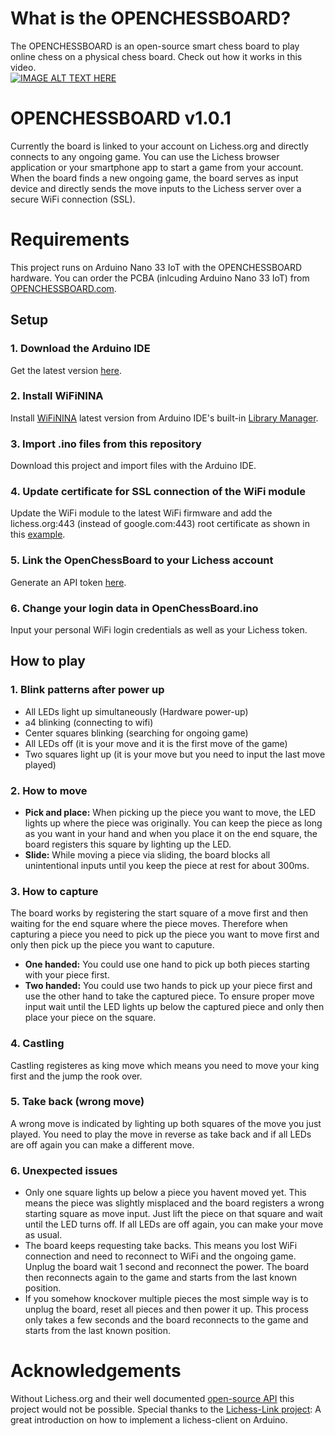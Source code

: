 # What is the OPENCHESSBOARD?
The OPENCHESSBOARD is an open-source smart chess board to play online chess on a physical chess board.
Check out how it works in this video.<br/>
[![IMAGE ALT TEXT HERE](https://img.youtube.com/vi/PFouUxKJOSc/0.jpg)](https://www.youtube.com/watch?v=PFouUxKJOSc)
# OPENCHESSBOARD v1.0.1
Currently the board is linked to your account on Lichess.org and directly connects to any ongoing game. You can use the Lichess browser application or your smartphone app to start a game from your account. When the board finds a new ongoing game, the board serves as input device and directly sends the move inputs to the Lichess server over a secure WiFi connection (SSL).

# Requirements
This project runs on Arduino Nano 33 IoT with the OPENCHESSBOARD hardware. You can order the PCBA (inlcuding Arduino Nano 33 IoT) from [OPENCHESSBOARD.com](http://openchessboard.com/).

## Setup
### 1. Download the Arduino IDE
Get the latest version [here](https://www.arduino.cc/en/software).
### 2. Install WiFiNINA
Install [WiFiNINA](https://www.arduino.cc/reference/en/libraries/wifinina) latest version from Arduino IDE's built-in [Library Manager](https://docs.arduino.cc/software/ide-v2/tutorials/ide-v2-installing-a-library).
### 3. Import .ino files from this repository
Download this project and import files with the Arduino IDE.
### 4. Update certificate for SSL connection of the WiFi module
Update the WiFi module to the latest WiFi firmware and add the lichess.org:443 (instead of google.com:443) root certificate as shown in this [example](https://support.arduino.cc/hc/en-us/articles/360016119219-How-to-add-certificates-to-Wifi-Nina-Wifi-101-Modules-).
### 5. Link the OpenChessBoard to your Lichess account
Generate an API token [here](https://lichess.org/account/oauth/token).
### 6. Change your login data in OpenChessBoard.ino
Input your personal WiFi login credentials as well as your Lichess token.

## How to play
### 1. Blink patterns after power up
- All LEDs light up simultaneously (Hardware power-up)
-  a4 blinking (connecting to wifi)
- Center squares blinking (searching for ongoing game)
- All LEDs off (it is your move and it is the first move of the game)
- Two squares light up  (it is your move but you need to input the last move played)
### 2. How to move
- 	**Pick and place:** When picking up the piece you want to move, the LED lights up where the piece was originally.
You can keep the piece as long as you want in your hand and when you place it on the end square,
the board registers this square by lighting up the LED.
- 	**Slide:** While moving a piece via sliding, the board blocks all unintentional inputs until you keep the piece at rest for about 300ms.
### 3. How to capture
The board works by registering the start square of a move first and then waiting for the end square where the piece moves.
Therefore when capturing a piece you need to pick up the piece you want to move first and only then pick up the piece you want to caputure.
- **One handed:** You could use one hand to pick up both pieces starting with your piece first.
- **Two handed:** You could use two hands to pick up your piece first and use the other hand to take the captured piece.
To ensure proper move input wait until the LED lights up below the captured piece and only then place your piece on the square.
### 4. Castling
Castling registeres as king move which means you need to move your king first and the jump the rook over.
### 5. Take back (wrong move)
A wrong move is indicated by lighting up both squares of the move you just played.
You need to play the move in reverse as take back and if all LEDs are off again you can make a different move.
### 6. Unexpected issues
- Only one square lights up below a piece you havent moved yet.
This means the piece was slightly misplaced and the board registers a wrong starting square as move input.
Just lift the piece on that square and wait until the LED turns off. If all LEDs are off again, you can make your move as usual.
- The board keeps requesting take backs.
This means you lost WiFi connection and need to reconnect to WiFi and the ongoing game. Unplug the board  wait 1 second and reconnect the power.
The board then reconnects again to the game and starts from the last known position.
- If you somehow knockover multiple pieces the most simple way is to unplug the board, reset all pieces and then power it up.
This process only takes a few seconds and the board reconnects to the game and starts from the last known position.
# Acknowledgements
Without Lichess.org and their well documented [open-source API](https://lichess.org/api) this project would not be possible.
Special thanks to the [Lichess-Link project](https://github.com/Kzra/Lichess-Link): A great introduction on how to implement a lichess-client on Arduino.

